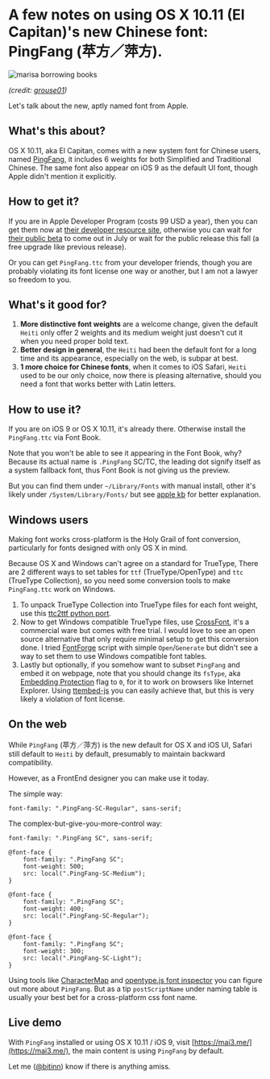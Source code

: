 
# A few notes on using OS X 10.11 (El Capitan)'s new Chinese font: PingFang (苹方／萍方).

![marisa borrowing books](http://bitinn.net/wp-images/blogimage/2015/06/and-they-say-you-cant-steal-books.jpg)

*(credit: [grouse01](http://www.pixiv.net/member_illust.php?mode=medium&illust_id=50218232))*

Let's talk about the new, aptly named font from Apple.

## What's this about?

OS X 10.11, aka El Capitan, comes with a new system font for Chinese users, named [PingFang](http://www.apple.com/osx/elcapitan-preview/#international), it includes 6 weights for both Simplified and Traditional Chinese. The same font also appear on iOS 9 as the default UI font, though Apple didn't mention it explicitly.

## How to get it?

If you are in Apple Developer Program (costs 99 USD a year), then you can get them now at [their developer resource site](https://developer.apple.com/resources/), otherwise you can wait for [their public beta](http://beta.apple.com/) to come out in July or wait for the public release this fall (a free upgrade like previous release).

Or you can get `PingFang.ttc` from your developer friends, though you are probably violating its font license one way or another, but I am not a lawyer so freedom to you.

## What's it good for?

1. **More distinctive font weights** are a welcome change, given the default `Heiti` only offer 2 weights and its medium weight just doesn't cut it when you need proper bold text.
2. **Better design in general**, the `Heiti` had been the default font for a long time and its appearance, especially on the web, is subpar at best.
3. **1 more choice for Chinese fonts**, when it comes to iOS Safari, `Heiti` used to be our only choice, now there is pleasing alternative, should you need a font that works better with Latin letters.

## How to use it?

If you are on iOS 9 or OS X 10.11, it's already there. Otherwise install the `PingFang.ttc` via Font Book.

Note that you won't be able to see it appearing in the Font Book, why? Because its actual name is `.PingFang` SC/TC, the leading dot signify itself as a system fallback font, thus Font Book is not giving us the preview.

But you can find them under `~/Library/Fonts` with manual install, other it's likely under `/System/Library/Fonts/` but see [apple kb](https://support.apple.com/en-is/HT201722) for better explanation.

## Windows users

Making font works cross-platform is the Holy Grail of font conversion, particularly for fonts designed with only OS X in mind.

Because OS X and Windows can't agree on a standard for TrueType, There are 2 different ways to set tables for `ttf` (TrueType/OpenType) and `ttc` (TrueType Collection), so you need some conversion tools to make `PingFang.ttc` work on Windows.

1. To unpack TrueType Collection into TrueType files for each font weight, use this [ttc2ttf python port](https://gist.github.com/kayahr/2479682).
2. Now to get Windows compatible TrueType files, use [CrossFont](http://www.acutesystems.com/scrcf.htm), it's a commercial ware but comes with free trial. I would love to see an open source alternative that only require minimal setup to get this conversion done. I tried [FontForge](http://fontforge.github.io/en-US/) script with simple `Open`/`Generate` but didn't see a way to set them to use Windows compatible font tables.
3. Lastly but optionally, if you somehow want to subset `PingFang` and embed it on webpage, note that you should change its `fsType`, aka [Embedding Protection](http://en.wikipedia.org/wiki/TrueType#Embedding_protection) flag to `0`, for it to work on browsers like Internet Explorer. Using [ttembed-js](https://github.com/thegregorator/ttembed-js) you can easily achieve that, but this is very likely a violation of font license.

## On the web

While `PingFang` (苹方／萍方) is the new default for OS X and iOS UI, Safari still default to `Heiti` by default, presumably to maintain backward compatibility.

However, as a FrontEnd designer you can make use it today.

The simple way:

```
font-family: ".PingFang-SC-Regular", sans-serif;
```

The complex-but-give-you-more-control way:

```
font-family: ".PingFang SC", sans-serif;

@font-face {
	font-family: ".PingFang SC";
	font-weight: 500;
	src: local(".PingFang-SC-Medium");
}

@font-face {
	font-family: ".PingFang SC";
	font-weight: 400;
	src: local(".PingFang-SC-Regular");
}

@font-face {
	font-family: ".PingFang SC";
	font-weight: 300;
	src: local(".PingFang-SC-Light");
}
```

Using tools like [CharacterMap](http://bluejamesbond.github.io/CharacterMap/) and [opentype.js font inspector](http://nodebox.github.io/opentype.js/font-inspector.html) you can figure out more about `PingFang`. But as a tip `postScriptName` under naming table is usually your best bet for a cross-platform css font name.

## Live demo

With `PingFang` installed or using OS X 10.11 / iOS 9, visit [https://mai3.me/](https://mai3.me/), the main content is using `PingFang` by default.

Let me ([@bitinn](https://twitter.com/bitinn)) know if there is anything amiss.
